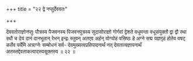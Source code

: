 +++
title = "२२ द्वे नप्तुर्देववतः"

+++

देववतोराज्ञोनप्तुः पौत्रस्य पैजवनस्य पिजवनपुत्रस्य सुदासोराज्ञो गोर्गवां द्वेशते वधूमन्ता वधूसंयुक्तौ द्वा द्वौ रथा रथौ च देयं दानं दानभूतान् रेभन् इन्द्रः स्तुवन् अतएव अर्हन् योग्योहं वसिष्ठः हे अग्ने सद्म यज्ञगृहं होतेव वषट् कर्तेव पर्येमि अत्राग्नेः सम्बोधनं सर्व- देवमुख्यत्वप्रतिपादनार्थं नत् देवतात्वज्ञापनार्थं अतस्तद्देवताकत्वादस्यसूक्तस्य ॥ २२ ॥